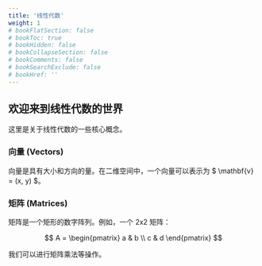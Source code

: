 ```yaml
---
title: '线性代数'
weight: 1 
# bookFlatSection: false
# bookToc: true
# bookHidden: false
# bookCollapseSection: false
# bookComments: false
# bookSearchExclude: false
# bookHref: ''
---
```

## 欢迎来到线性代数的世界

这里是关于线性代数的一些核心概念。

### 向量 (Vectors)

向量是具有大小和方向的量。在二维空间中，一个向量可以表示为 $ \mathbf{v} = (x, y) $。

### 矩阵 (Matrices)

矩阵是一个矩形的数字阵列。例如，一个 2x2 矩阵：

$$
A = \begin{pmatrix} a & b \\ c & d \end{pmatrix}
$$

我们可以进行矩阵乘法等操作。